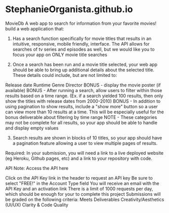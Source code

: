 # StephanieOrganista.github.io
MovieDb
A web app to search for information from your favorite movies!
build a web application that:

1) Has a search function specifically for movie titles that results in an intuitive, responsive, mobile friendly, interface. The API allows for searches of tv series and episodes as well, but we would like you to focus your app on ONLY movie title searches


2) Once a search has been run and a movie title selected, your web app should be able to bring up additional details about the selected title. These details could include, but are not limited to:

Release date
Runtime
Genre
Director
BONUS - display the movie poster (if available)
BONUS - After running a search, allow users to filter within those results based on a time range. (Ex. if a search yielded 100 results, then only show the titles with release dates from 2000-2010)
BONUS - In addition to using pagination to show results, include a "show more" button so a user can view more than 10 results at a time. This will be especially useful for the bonus deliverable about filtering by time range
NOTE - These categories may not be complete for all results, so your app should be able to handle and display empty values

3) Search results are shown in blocks of 10 titles, so your app should have a pagination feature allowing a user to view multiple pages of results. 

  
Required: In your submission, you will need a link to a live deployed website (eg Heroku, Github pages, etc) and a link to your repository with code.

API Note: Access the API here  

Click on the API Key link in the header to request an API key
Be sure to select "FREE!" in the Account Type field
You will receive an email with the API Key and an activation link
There is a limit of 1000 requests per day, which should be enough for your to complete this project
Submissions will be graded on the following criteria:
Meets Deliverables
Creativity/Aesthetics (UI/UX)
Clarity & Code Quality

